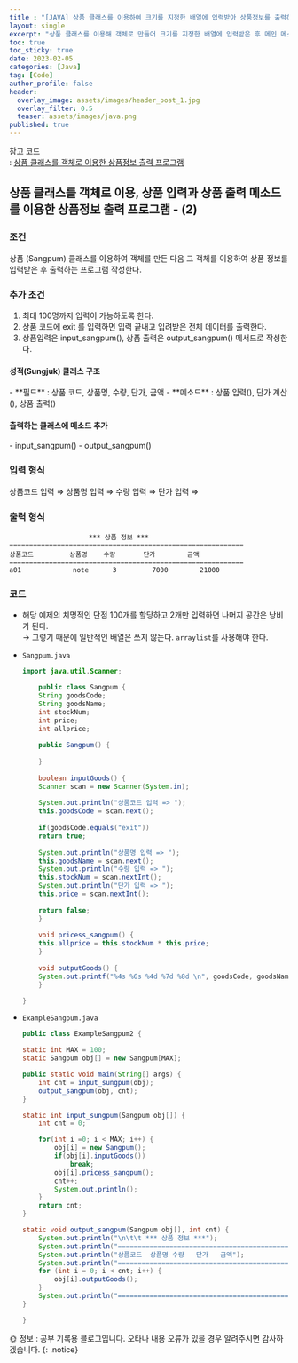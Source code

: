 ```yaml
---
title : "[JAVA] 상품 클래스를 이용하여 크기를 지정한 배열에 입력받아 상품정보를 출력하는 프로그램 - 상품 클래스 (2)"
layout: single
excerpt: "상품 클래스를 이용해 객체로 만들어 크기를 지정한 배열에 입력받은 후 메인 메소드로 정보를 출력한다."
toc: true
toc_sticky: true
date: 2023-02-05
categories: [Java]
tag: [Code]
author_profile: false
header:
  overlay_image: assets/images/header_post_1.jpg
  overlay_filter: 0.5 
  teaser: assets/images/java.png
published: true
---
```


참고 코드  
: [상품 클래스를 객체로 이용한 상품정보 출력 프로그램](../0116_4)  

## 상품 클래스를 객체로 이용, 상품 입력과 상품 출력 메소드를 이용한 상품정보 출력 프로그램 - (2)

### 조건  
상품 (Sangpum) 클래스를 이용하여 객체를 만든 다음 그 객체를 이용하여 상품 정보를 입력받은 후 출력하는 프로그램 작성한다.

### 추가 조건  
1. 최대 100명까지 입력이 가능하도록 한다.  
2. 상품 코드에 exit 를 입력하면 입력 끝내고 입려받은 전체 데이터를 출력한다.  
3. 상품입력은 input_sangpum(), 상품 출력은 output_sangpum() 메서드로 작성한다.  

<h4>성적(Sungjuk)  클래스 구조</h4>  
- **필드** : 상품 코드, 상품명, 수량, 단가, 금액  
- **메소드** : 상품 입력(), 단가 계산(), 상품 출력()

<h4>출력하는 클래스에 메소드 추가</h4>  
- input_sangpum()  
- output_sangpum()  

### 입력 형식  

상품코드 입력 ⇒
상품명 입력 ⇒
수량 입력 ⇒
단가 입력 ⇒  

### 출력 형식  

```
                    *** 상품 정보 ***
===========================================================
상품코드         상품명    수량       단가        금액
===========================================================
a01             note      3         7000        21000
```

### 코드
- 해당 예제의 치명적인 단점
100개를 할당하고 2개만 입력하면 나머지 공간은 낭비가 된다.  
→ 그렇기 때문에 일반적인 배열은 쓰지 않는다. `arraylist`를 사용해야 한다.

- `Sangpum.java`

    ```java
    import java.util.Scanner;

        public class Sangpum {
        String goodsCode;
        String goodsName;
        int stockNum;
        int price;
        int allprice;
        
        public Sangpum() {
        
        }
        
        boolean inputGoods() {
        Scanner scan = new Scanner(System.in);
        
        System.out.println("상품코드 입력 => ");
        this.goodsCode = scan.next();
        
        if(goodsCode.equals("exit"))
        return true;
        
        System.out.println("상품명 입력 => ");
        this.goodsName = scan.next();
        System.out.println("수량 입력 => ");
        this.stockNum = scan.nextInt();
        System.out.println("단가 입력 => ");
        this.price = scan.nextInt();
        
        return false;
        }
        
        void pricess_sangpum() {
        this.allprice = this.stockNum * this.price;
        }
        
        void outputGoods() {
        System.out.printf("%4s %6s %4d %7d %8d \n", goodsCode, goodsName, stockNum, price, allprice);
        }

    }
    ```

- `ExampleSangpum.java`  

    ```java
    public class ExampleSangpum2 {

    static int MAX = 100;
    static Sangpum obj[] = new Sangpum[MAX];
    
    public static void main(String[] args) {
        int cnt = input_sungpum(obj);
        output_sangpum(obj, cnt);
    }
    
    static int input_sungpum(Sangpum obj[]) {
        int cnt = 0;
    
        for(int i =0; i < MAX; i++) {
            obj[i] = new Sangpum();
            if(obj[i].inputGoods())
                break;
            obj[i].pricess_sangpum();
            cnt++;
            System.out.println();
        } 
        return cnt;
    }
    
    static void output_sangpum(Sangpum obj[], int cnt) {
        System.out.println("\n\t\t *** 상품 정보 ***");
        System.out.println("===============================================================");
        System.out.println("상품코드  상품명 수량   단가   금액");
        System.out.println("===============================================================");
        for (int i = 0; i < cnt; i++) {
            obj[i].outputGoods();
        }
        System.out.println("===============================================================");
    }
    
    }
    ```  

🌞 정보 : 공부 기록용 블로그입니다. 오타나 내용 오류가 있을 경우 알려주시면 감사하겠습니다.
{: .notice}
